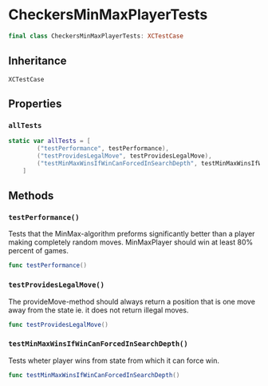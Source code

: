 # CheckersMinMaxPlayerTests

``` swift
final class CheckersMinMaxPlayerTests: XCTestCase 
```

## Inheritance

`XCTestCase`

## Properties

### `allTests`

``` swift
static var allTests = [
        ("testPerformance", testPerformance),
        ("testProvidesLegalMove", testProvidesLegalMove),
        ("testMinMaxWinsIfWinCanForcedInSearchDepth", testMinMaxWinsIfWinCanForcedInSearchDepth)
    ]
```

## Methods

### `testPerformance()`

Tests that the MinMax-algorithm preforms significantly better than a player making completely random moves.
MinMaxPlayer should win at least 80% percent of games.

``` swift
func testPerformance() 
```

### `testProvidesLegalMove()`

The provideMove-method should always return a position that is one move away from the state
ie. it does not return illegal moves.

``` swift
func testProvidesLegalMove() 
```

### `testMinMaxWinsIfWinCanForcedInSearchDepth()`

Tests wheter player wins from state from which it can force win.

``` swift
func testMinMaxWinsIfWinCanForcedInSearchDepth() 
```

